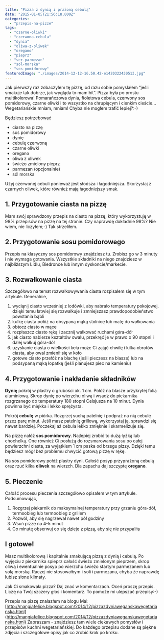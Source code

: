 ```yaml
---
title: "Pizza z dynią i prażoną cebulą"
date: "2015-01-05T21:56:18.000Z"
categories: 
  - "przepis-na-pizze"
tags: 
  - "czarne-oliwki"
  - "czerwona-cebula"
  - "dynia"
  - "oliwa-z-oliwek"
  - "oregano"
  - "pieprz"
  - "ser-parmezan"
  - "sol-morska"
  - "sos-pomidorowy"
featuredImage: "./images/2014-12-12-16.50.42-e1420322430513.jpg"
---
```


Jak pierwszy raz zobaczyłem tę pizzę, od razu sobie pomyślałem “jeśli smakuje tak dobrze, jak wygląda to mam hit”. Pizza była po prostu multikolorowa! Pomarańczowa dynia, fioletowa cebula, czerwony sos pomidorowy, czarne oliwki i to wszystko na chrupiącym i cienkim cieście… Wegetariańskie mniam, mniam! Chyba nie mogłem trafić lepiej?:-)

Będziesz potrzebować

- ciasto na pizzę
- sos pomidorowy
- dynię
- cebulę czerwoną
- czarne oliwki
- oregano
- oliwa z oliwek
- świeżo zmielony pieprz
- parmezan (opcjonalnie)
- sól morska

Użyj czerwonej cebuli ponieważ jest słodsza i łagodniejsza. Skorzystaj z czarnych oliwek, które również mają łagodniejszy smak.

## 1\. Przygotowanie ciasta na pizzę

Mam swój sprawdzony przepis na ciasto na pizzę, który wykorzystuję w 98% przepisów na pizzę na tej stronie. Czy naprawdę dokładnie 98%? Nie wiem, nie liczyłem;-) Tak strzeliłem.

## 2\. Przygotowanie sosu pomidorowego

Przepis na klasyczny sos pomidorowy znajdziesz tu. Zrobisz go w 3 minuty i nie wymaga gotowania. Wszystkie składniki na niego znajdziesz w najbliższym Lidlu, Biedronce lub innym dyskoncie/markecie.

## 3\. Rozwałkowanie ciasta

Szczegółowo na temat rozwałkowywania ciasta rozpisałem się w tym artykule. Generalnie,

1. wyciąnij ciasto wcześniej z lodówki, aby nabrało temperatury pokojowej, dzięki temu łatwiej się rozwałkuje i zmniejszasz prawdopodobieństwo powstania bąbli
2. kulkę ciasta połóż na obsypaną mąką stolnicę lub matę do wałkowania
3. obtocz ciasto w mące
4. rozpłaszcz ciasto ręką i zacznij wałkować ruchami góra-dół
5. jak ciasto nabierze kształtów owalu, przekręć je w prawo o 90 stopni i dalej wałkuj góra-dół
6. uzyskanie ciasta o wielkości koła może Ci zająć chwilę i kilka obrotów ciasta, aby owal zmienił się w koło
7. gotowe ciasto przełóż na blachę (jeśli pieczesz na blasze) lub na podsypaną mąką łopatkę (jeśli planujesz piec na kamieniu)

## 4\. Przygotowanie i nakładanie składników

**Dynię** pokrój w plastry o grubości ok. 1 cm. Połóż na blasze przykrytej folią aluminiową. Skrop dynię po wierzchu oliwą i wsadź do piekarnika rozgrzanego do temperatury 180 stopni Celsjusza na 10 minut. Dynia powinna być miękka i lekko sprężysta.

Pokrój **cebulę** w piórka. Rozgrzej suchą patelnię i podpraż na nią cebulę przez parę minut. Jeśli masz patelnię grillową, wykorzystaj ją, sprawdzi się nawet bardziej. Poczekaj aż cebula lekko zmięknie i skarmelizuje się.

Na pizzę nałóż **sos pomidorowy**. Najlepiej zrobić to dużą łyżką lub chochelką. One również Ci posłużą do rozsmarowania sosu po całej powierzchni ciasta, za wyjątkiem 1 cm paska od brzegu pizzy. Dzięki temu będziesz mógł bez problemu chwycić gotową pizzę w rękę.

Na sos pomidorowy połóż plastry dyni. Całość posyp przyprażoną cebulą oraz rzuć kilka **oliwek** na wierzch. Dla zapachu daj szczyptę **oregano**.

## 5\. Pieczenie

Całość procesu pieczenia szczegółowo opisałem w tym artykule. Podsumowując,

1. Rozgrzej piekarnik do maksymalnej temperatury przy grzaniu góra-dół, termoobieg lub termoobieg z grillem
2. Pozwól, aby się nagrzewał nawet pół godziny
3. Wsuń pizzę na 4-5 minut
4. Co minutę obserwuj co się dzieje z pizzą, aby się nie przypaliła

## I gotowe!

Masz multikolorową i kapitalnie smakującą pizzę z dynią i cebulą. Po wyjęciu z piekarnika spieprz całość świeżo zmielonym pieprzem, skrop oliwą i ewentualnie posyp po wierzchu świeżo startym parmezanem lub solą morską. Raczej nie stosowałbym i soli i parmezanu, chyba że naprawdę lubisz słone klimaty.

Jak Ci smakowała pizza? Daj znać w komentarzach. Oceń proszę przepis. Liczę na Twój szczery głos i komentarz. To pomoże mi ulepszać przepisy:-)

Przepis na pizzę znalazłem na blogu Mai: [http://mangiafelice.blogspot.com/2014/12/pizzazdyniaweganskawegetarianska.html](http://mangiafelice.blogspot.com/2014/12/pizzazdyniaweganskawegetarianska.html) Zapraszam - znajdziesz tam wiele ciekawych pomysłów i przepisów kuchni wegetariańskiej. Do każdego przepisu dodane są piękne zdjęcia i szczegółowe opisy jak co zrobić krok po kroku.
